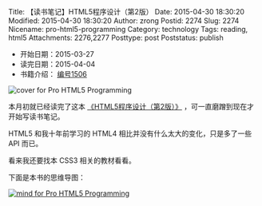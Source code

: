 Title: 【读书笔记】HTML5程序设计（第2版）
Date: 2015-04-30 18:30:20
Modified: 2015-04-30 18:30:20
Author: zrong
Postid: 2274
Slug: 2274
Nicename: pro-html5-programming
Category: technology
Tags: reading, html5
Attachments: 2276,2277
Posttype: post
Poststatus: publish

- 开始日期：2015-03-27
- 读完日期：2015-04-04
- 书籍介绍： [编号1506](http://zengrong.net/read#2015)

![cover for Pro HTML5 Programming][52]

本月初就已经读完了这本 [《HTML5程序设计（第2版）》][1] ，可一直磨蹭到现在才开始写读书笔记。

HTML5 和我十年前学习的 HTML4 相比并没有什么太大的变化，只是多了一些 API 而已。

看来我还要找本 CSS3 相关的教材看看。

下面是本书的思维导图： <!--more-->

[![mind for Pro HTML5 Programming][51]][51]

[1]: http://book.douban.com/subject/10608238/
[2]: http://zengrong.net/read#2015
[51]: /wp-content/uploads/2015/04/pro-html5-programming-mind.png
[52]: /wp-content/uploads/2015/04/pro-html5-programming-cover.jpg
